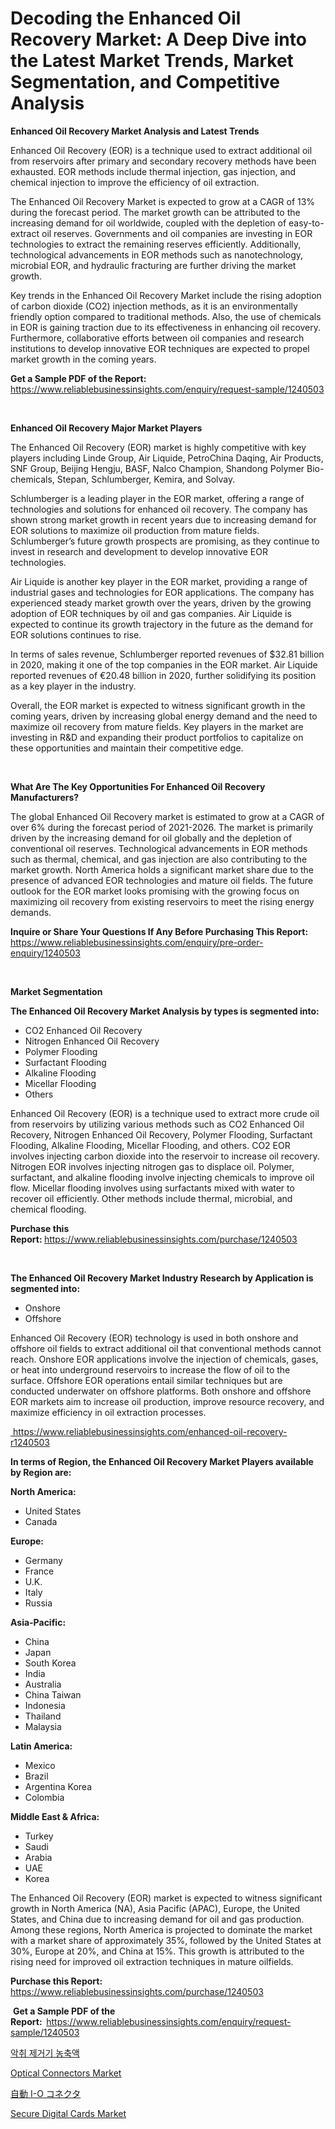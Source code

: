 <p><h1>Decoding the Enhanced Oil Recovery Market: A Deep Dive into the Latest Market Trends, Market Segmentation, and Competitive Analysis</h1></p><p><strong>Enhanced Oil Recovery Market Analysis and Latest Trends</strong></p>
<p><p>Enhanced Oil Recovery (EOR) is a technique used to extract additional oil from reservoirs after primary and secondary recovery methods have been exhausted. EOR methods include thermal injection, gas injection, and chemical injection to improve the efficiency of oil extraction.</p><p>The Enhanced Oil Recovery Market is expected to grow at a CAGR of 13% during the forecast period. The market growth can be attributed to the increasing demand for oil worldwide, coupled with the depletion of easy-to-extract oil reserves. Governments and oil companies are investing in EOR technologies to extract the remaining reserves efficiently. Additionally, technological advancements in EOR methods such as nanotechnology, microbial EOR, and hydraulic fracturing are further driving the market growth.</p><p>Key trends in the Enhanced Oil Recovery Market include the rising adoption of carbon dioxide (CO2) injection methods, as it is an environmentally friendly option compared to traditional methods. Also, the use of chemicals in EOR is gaining traction due to its effectiveness in enhancing oil recovery. Furthermore, collaborative efforts between oil companies and research institutions to develop innovative EOR techniques are expected to propel market growth in the coming years.</p></p>
<p><strong>Get a Sample PDF of the Report:&nbsp;</strong> <a href="https://www.reliablebusinessinsights.com/enquiry/request-sample/1240503">https://www.reliablebusinessinsights.com/enquiry/request-sample/1240503</a></p>
<p>&nbsp;</p>
<p><strong>Enhanced Oil Recovery Major Market Players</strong></p>
<p><p>The Enhanced Oil Recovery (EOR) market is highly competitive with key players including Linde Group, Air Liquide, PetroChina Daqing, Air Products, SNF Group, Beijing Hengju, BASF, Nalco Champion, Shandong Polymer Bio-chemicals, Stepan, Schlumberger, Kemira, and Solvay. </p><p>Schlumberger is a leading player in the EOR market, offering a range of technologies and solutions for enhanced oil recovery. The company has shown strong market growth in recent years due to increasing demand for EOR solutions to maximize oil production from mature fields. Schlumberger’s future growth prospects are promising, as they continue to invest in research and development to develop innovative EOR technologies.</p><p>Air Liquide is another key player in the EOR market, providing a range of industrial gases and technologies for EOR applications. The company has experienced steady market growth over the years, driven by the growing adoption of EOR techniques by oil and gas companies. Air Liquide is expected to continue its growth trajectory in the future as the demand for EOR solutions continues to rise.</p><p>In terms of sales revenue, Schlumberger reported revenues of $32.81 billion in 2020, making it one of the top companies in the EOR market. Air Liquide reported revenues of €20.48 billion in 2020, further solidifying its position as a key player in the industry.</p><p>Overall, the EOR market is expected to witness significant growth in the coming years, driven by increasing global energy demand and the need to maximize oil recovery from mature fields. Key players in the market are investing in R&D and expanding their product portfolios to capitalize on these opportunities and maintain their competitive edge.</p></p>
<p>&nbsp;</p>
<p><strong>What Are The Key Opportunities For Enhanced Oil Recovery Manufacturers?</strong></p>
<p><p>The global Enhanced Oil Recovery market is estimated to grow at a CAGR of over 6% during the forecast period of 2021-2026. The market is primarily driven by the increasing demand for oil globally and the depletion of conventional oil reserves. Technological advancements in EOR methods such as thermal, chemical, and gas injection are also contributing to the market growth. North America holds a significant market share due to the presence of advanced EOR technologies and mature oil fields. The future outlook for the EOR market looks promising with the growing focus on maximizing oil recovery from existing reservoirs to meet the rising energy demands.</p></p>
<p><strong>Inquire or Share Your Questions If Any Before Purchasing This Report:</strong> <a href="https://www.reliablebusinessinsights.com/enquiry/pre-order-enquiry/1240503">https://www.reliablebusinessinsights.com/enquiry/pre-order-enquiry/1240503</a></p>
<p>&nbsp;</p>
<p><strong>Market Segmentation</strong></p>
<p><strong>The Enhanced Oil Recovery Market Analysis by types is segmented into:</strong></p>
<p><ul><li>CO2 Enhanced Oil Recovery</li><li>Nitrogen Enhanced Oil Recovery</li><li>Polymer Flooding</li><li>Surfactant Flooding</li><li>Alkaline Flooding</li><li>Micellar Flooding</li><li>Others</li></ul></p>
<p><p>Enhanced Oil Recovery (EOR) is a technique used to extract more crude oil from reservoirs by utilizing various methods such as CO2 Enhanced Oil Recovery, Nitrogen Enhanced Oil Recovery, Polymer Flooding, Surfactant Flooding, Alkaline Flooding, Micellar Flooding, and others. CO2 EOR involves injecting carbon dioxide into the reservoir to increase oil recovery. Nitrogen EOR involves injecting nitrogen gas to displace oil. Polymer, surfactant, and alkaline flooding involve injecting chemicals to improve oil flow. Micellar flooding involves using surfactants mixed with water to recover oil efficiently. Other methods include thermal, microbial, and chemical flooding.</p></p>
<p><strong>Purchase this Report:&nbsp;</strong><a href="https://www.reliablebusinessinsights.com/purchase/1240503">https://www.reliablebusinessinsights.com/purchase/1240503</a></p>
<p>&nbsp;</p>
<p><strong>The Enhanced Oil Recovery Market Industry Research by Application is segmented into:</strong></p>
<p><ul><li>Onshore</li><li>Offshore</li></ul></p>
<p><p>Enhanced Oil Recovery (EOR) technology is used in both onshore and offshore oil fields to extract additional oil that conventional methods cannot reach. Onshore EOR applications involve the injection of chemicals, gases, or heat into underground reservoirs to increase the flow of oil to the surface. Offshore EOR operations entail similar techniques but are conducted underwater on offshore platforms. Both onshore and offshore EOR markets aim to increase oil production, improve resource recovery, and maximize efficiency in oil extraction processes.</p></p>
<p><a href="https://www.reliablebusinessinsights.com/enhanced-oil-recovery-r1240503">&nbsp;https://www.reliablebusinessinsights.com/enhanced-oil-recovery-r1240503</a></p>
<p><strong>In terms of Region, the Enhanced Oil Recovery Market Players available by Region are:</strong></p>
<p>
    <p> <strong> North America: </strong>
        <ul>
            <li>United States</li>
            <li>Canada</li>
        </ul>
        </p> 
    <p> <strong> Europe: </strong>
        <ul>
            <li>Germany</li>
            <li>France</li>
            <li>U.K.</li>
            <li>Italy</li>
            <li>Russia</li>
        </ul>
        </p> 
    <p> <strong> Asia-Pacific: </strong>
        <ul>
            <li>China</li>
            <li>Japan</li>
            <li>South Korea</li>
            <li>India</li>
            <li>Australia</li>
            <li>China Taiwan</li>
            <li>Indonesia</li>
            <li>Thailand</li>
            <li>Malaysia</li>
        </ul>
        </p> 
    <p> <strong> Latin America: </strong>
        <ul>
            <li>Mexico</li>
            <li>Brazil</li>
            <li>Argentina Korea</li>
            <li>Colombia</li>
        </ul>
        </p> 
    <p> <strong> Middle East & Africa: </strong>
        <ul>
            <li>Turkey</li>
            <li>Saudi</li>
            <li>Arabia</li>
            <li>UAE</li>
            <li>Korea</li>
        </ul>
    </p>
    </p>
<p><p>The Enhanced Oil Recovery (EOR) market is expected to witness significant growth in North America (NA), Asia Pacific (APAC), Europe, the United States, and China due to increasing demand for oil and gas production. Among these regions, North America is projected to dominate the market with a market share of approximately 35%, followed by the United States at 30%, Europe at 20%, and China at 15%. This growth is attributed to the rising need for improved oil extraction techniques in mature oilfields.</p></p>
<p><strong>Purchase this Report: </strong><a href="https://www.reliablebusinessinsights.com/purchase/1240503">https://www.reliablebusinessinsights.com/purchase/1240503</a></p>
<p>&nbsp;<strong>Get a Sample PDF of the Report:&nbsp;&nbsp;</strong><a href="https://www.reliablebusinessinsights.com/enquiry/request-sample/1240503">https://www.reliablebusinessinsights.com/enquiry/request-sample/1240503</a></p>
<p><strong></strong></p>
<p><p><a href="https://github.com/chupp85/Market-Research-Report-List-1/blob/main/8353097159244.md">악취 제거기 농축액</a></p><p><a href="https://github.com/fiixsa/Market-Research-Report-List-3/blob/main/optical-connectors-market.md">Optical Connectors Market</a></p><p><a href="https://medium.com/@kelscdowell78456/2024%E5%B9%B4%E3%81%8B%E3%82%892031%E5%B9%B4%E3%81%BE%E3%81%A7%E3%81%AE%E6%9C%9F%E9%96%93%E3%81%AB%E4%BA%88%E6%B8%AC%E3%81%95%E3%82%8C%E3%82%8B%E8%87%AA%E5%8B%95%E8%BB%8A%E7%94%A8i-o%E3%82%B3%E3%83%8D%E3%82%AF%E3%82%BF%E3%83%BC%E5%B8%82%E5%A0%B4%E3%81%AE%E5%8B%95%E5%90%91%E3%81%A8%E6%88%90%E9%95%B7%E8%A6%81%E5%9B%A0%E3%82%92%E5%88%86%E6%9E%90%E3%81%97%E3%81%BE%E3%81%99-ba109e9551c0">自動 I-O コネクタ</a></p><p><a href="https://github.com/Airanohannonzb68e5pb53oc1/Market-Research-Report-List-3/blob/main/secure-digital-cards-market.md">Secure Digital Cards Market</a></p></p>